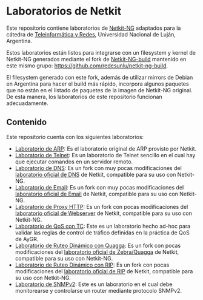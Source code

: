 # Laboratorios de Netkit

Este repositorio contiene laboratorios de [Netkit-NG](https://netkit-ng.github.io/) adaptados para la cátedra de [Teleinformática y Redes](http://www.labredes.unlu.edu.ar/tyr), Universidad Nacional de Luján, Argentina.

Estos laboratorios están listos para integrarse con un filesystem y kernel de Netkit-NG generados mediante el fork de [Netkit-NG-build](https://github.com/netkit-ng/netkit-ng-build) mantenido en este mismo grupo: https://github.com/redesunlu/netkit-ng-build.

El filesystem generado con este fork, además de utilizar mirrors de Debian en Argentina para hacer el build más rápido, incorpora algunos paquetes que no están en el listado de paquetes de la imagen de Netkit-NG original. De esta manera, los laboratorios de este repositorio funcionan adecuadamente.

## Contenido

Este repositorio cuenta con los siguientes laboratorios:

 * [Laboratorio de ARP](https://github.com/redesunlu/netkit-labs/blob/master/tarballs/netkit-lab_arp.tar.gz?raw=true): Es el laboratorio original de ARP provisto por Netkit.
 * [Laboratorio de Telnet](https://github.com/redesunlu/netkit-labs/blob/master/tarballs/netkit-lab_telnet-TYR.tar.gz?raw=true): Es un laboratorio de Telnet sencillo en el cual hay que ejecutar comandos en un servidor remoto.
 * [Laboratorio de DNS](https://github.com/redesunlu/netkit-labs/blob/master/tarballs/netkit-lab_dns-TYR.tar.gz?raw=true): Es un fork con muy pocas modificaciones del [laboratorio oficial de DNS](http://wiki.netkit.org/netkit-labs/netkit-labs_application-level/netkit-lab_dns/netkit-lab_dns.tar.gz) de Netkit, compatible para su uso con Netkit-NG.
 * [Laboratorio de Email](https://github.com/redesunlu/netkit-labs/blob/master/tarballs/netkit-lab_email.tar.gz?raw=true): Es un fork con muy pocas modificaciones del [laboratorio oficial de Email](http://wiki.netkit.org/netkit-labs/netkit-labs_application-level/netkit-lab_email/netkit-lab_email.tar.gz) de Netkit, compatible para su uso con Netkit-NG.
 * [Laboratorio de Proxy HTTP](https://github.com/redesunlu/netkit-labs/blob/master/tarballs/netkit-lab_proxy-TYR.tar.gz?raw=true): Es un fork con pocas modificaciones del [laboratorio oficial de Webserver](http://wiki.netkit.org/netkit-labs/netkit-labs_application-level/netkit-lab_webserver/netkit-lab_webserver.tar.gz) de Netkit, compatible para su uso con Netkit-NG.
 * [Laboratorio de QoS con TC](https://github.com/redesunlu/netkit-labs/blob/master/tarballs/netkit-lab_tc.tar.gz?raw=true): Este es un laboratorio hecho ad-hoc para validar las reglas de control de tráfico definidas en la práctica de QoS de AyGR.
 * [Laboratorio de Ruteo Dinámico con Quagga](https://github.com/redesunlu/netkit-labs/blob/master/tarballs/netkit-lab_quagga-TYR.tar.gz?raw=true): Es un fork con pocas modificaciones del [laboratorio oficial de Zebra/Quagga](http://wiki.netkit.org/netkit-labs/netkit-labs_basic-topics/netkit-lab_quagga/netkit-lab_quagga.tar.gz) de Netkit, compatible para su uso con Netkit-NG.
 * [Laboratorio de Ruteo Dinámico con RIP](https://github.com/redesunlu/netkit-labs/blob/master/tarballs/netkit-lab_rip-TYR.tar.gz?raw=true): Es un fork con pocas modificaciones del [laboratorio oficial de RIP](http://wiki.netkit.org/netkit-labs/netkit-labs_basic-topics/netkit-lab_rip/netkit-lab_rip.tar.gz) de Netkit, compatible para su uso con Netkit-NG.
 * [Laboratorio de SNMPv2](https://github.com/redesunlu/netkit-labs/blob/master/tarballs/netkit-lab_snmpv2-TYR.tar.gz?raw=true): Este es un laboratorio en el cual debe monitorearse y controlarse un router mediante protocolo SNMPv2.


